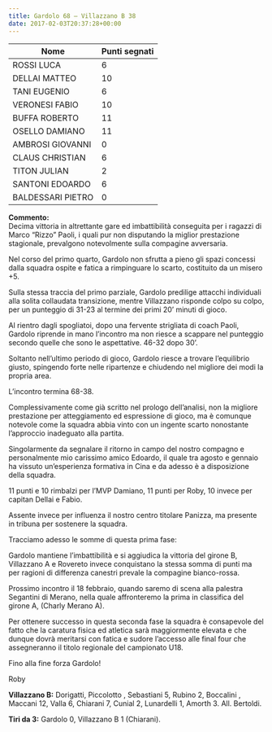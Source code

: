 ```yaml
---
title: Gardolo 68 – Villazzano B 38
date: 2017-02-03T20:37:28+00:00
---
```

| **Nome** | **Punti segnati** |
| -------- | ----------------- |
| ROSSI LUCA | 6 |
| DELLAI MATTEO | 10 |
| TANI EUGENIO | 6 |
| VERONESI FABIO | 10 |
| BUFFA ROBERTO | 11 |
| OSELLO DAMIANO | 11 |
| AMBROSI GIOVANNI | 0 |
| CLAUS CHRISTIAN | 6 |
| TITON JULIAN | 2 |
| SANTONI EDOARDO | 6 |
| BALDESSARI PIETRO | 0 |

**Commento:**  
Decima vittoria in altrettante gare ed imbattibilità conseguita per i ragazzi di Marco “Rizzo” Paoli, i quali pur non disputando la miglior prestazione stagionale, prevalgono notevolmente sulla compagine avversaria.

Nel corso del primo quarto, Gardolo non sfrutta a pieno gli spazi concessi dalla squadra ospite e fatica a rimpinguare lo scarto, costituito da un misero +5.

Sulla stessa traccia del primo parziale, Gardolo predilige attacchi individuali alla solita collaudata transizione, mentre Villazzano risponde colpo su colpo, per un punteggio di 31-23 al termine dei primi 20’ minuti di gioco.

Al rientro dagli spogliatoi, dopo una fervente strigliata di coach Paoli, Gardolo riprende in mano l’incontro ma non riesce a scappare nel punteggio secondo quelle che sono le aspettative. 46-32 dopo 30’.

Soltanto nell’ultimo periodo di gioco, Gardolo riesce a trovare l’equilibrio giusto, spingendo forte nelle ripartenze e chiudendo nel migliore dei modi la propria area.

L’incontro termina 68-38.

Complessivamente come già scritto nel prologo dell’analisi, non la migliore prestazione per atteggiamento ed espressione di gioco, ma è comunque notevole come la squadra abbia vinto con un ingente scarto nonostante l’approccio inadeguato alla partita.

Singolarmente da segnalare il ritorno in campo del nostro compagno e personalmente mio carissimo amico Edoardo, il quale tra agosto e gennaio ha vissuto un’esperienza formativa in Cina e da adesso è a disposizione della squadra.

11 punti e 10 rimbalzi per l’MVP Damiano, 11 punti per Roby, 10 invece per capitan Dellai e Fabio.

Assente invece per influenza il nostro centro titolare Panizza, ma presente in tribuna per sostenere la squadra.

Tracciamo adesso le somme di questa prima fase:

Gardolo mantiene l’imbattibilità e si aggiudica la vittoria del girone B, Villazzano A e Rovereto invece conquistano la stessa somma di punti ma per ragioni di differenza canestri prevale la compagine bianco-rossa.

Prossimo incontro il 18 febbraio, quando saremo di scena alla palestra Segantini di Merano, nella quale affronteremo la prima in classifica del girone A, (Charly Merano A).

Per ottenere successo in questa seconda fase la squadra è consapevole del fatto che la caratura fisica ed atletica sarà maggiormente elevata e che dunque dovrà meritarsi con fatica e sudore l’accesso alle final four che assegneranno il titolo regionale del campionato U18.

Fino alla fine forza Gardolo!

Roby

**Villazzano B:** Dorigatti, Piccolotto , Sebastiani 5, Rubino 2, Boccalini , Maccani 12, Valla 6, Chiarani 7, Cunial 2, Lunardelli 1, Amorth 3. All. Bertoldi.

**Tiri da 3:** Gardolo 0, Villazzano B 1 (Chiarani).